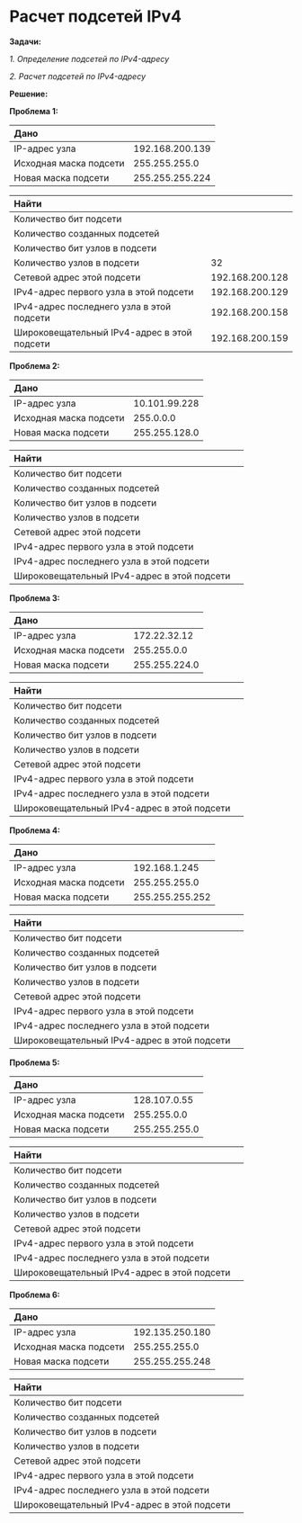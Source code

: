 # Расчет подсетей IPv4

**Задачи:**

  *1. Определение подсетей по IPv4-адресу*
  
  *2. Расчет подсетей по IPv4-адресу*
  
  **Решение:**
  
  **Проблема 1:**
  
| Дано                     |                    |
| :------------------------|:-------------------|
| IP-адрес узла            | 192.168.200.139    |
| Исходная маска подсети   | 255.255.255.0      |
| Новая маска подсети      | 255.255.255.224    |

| Найти                                            |                    |
| :------------------------------------------------|:-------------------|
| Количество бит подсети                           |     |
| Количество созданных подсетей                    |      |
| Количество бит узлов в подсети                   |     |
| Количество узлов в подсети                       | 32    |
| Сетевой адрес этой подсети                       | 192.168.200.128     |
| IPv4-адрес первого узла в этой подсети           | 192.168.200.129    |
| IPv4-адрес последнего узла в этой подсети        | 192.168.200.158      |
| Широковещательный IPv4-адрес в этой подсети      | 192.168.200.159    |

  **Проблема 2:**
  
| Дано                     |                    |
| :------------------------|:-------------------|
| IP-адрес узла            | 10.101.99.228      |
| Исходная маска подсети   | 255.0.0.0          |
| Новая маска подсети      | 255.255.128.0      |

| Найти                                            |                    |
| :------------------------------------------------|:-------------------|
| Количество бит подсети                           |     |
| Количество созданных подсетей                    |       |
| Количество бит узлов в подсети                   |     |
| Количество узлов в подсети                       |     |
| Сетевой адрес этой подсети                       |       |
| IPv4-адрес первого узла в этой подсети           |     |
| IPv4-адрес последнего узла в этой подсети        |       |
| Широковещательный IPv4-адрес в этой подсети      |     |

  **Проблема 3:**
  
| Дано                     |                    |
| :------------------------|:-------------------|
| IP-адрес узла            | 172.22.32.12       |
| Исходная маска подсети   | 255.255.0.0        |
| Новая маска подсети      | 255.255.224.0      |

| Найти                                            |                    |
| :------------------------------------------------|:-------------------|
| Количество бит подсети                           |     |
| Количество созданных подсетей                    |       |
| Количество бит узлов в подсети                   |     |
| Количество узлов в подсети                       |     |
| Сетевой адрес этой подсети                       |       |
| IPv4-адрес первого узла в этой подсети           |     |
| IPv4-адрес последнего узла в этой подсети        |       |
| Широковещательный IPv4-адрес в этой подсети      |     |


  **Проблема 4:**
  
| Дано                     |                    |
| :------------------------|:-------------------|
| IP-адрес узла            | 192.168.1.245      |
| Исходная маска подсети   | 255.255.255.0      |
| Новая маска подсети      | 255.255.255.252    |

| Найти                                            |                    |
| :------------------------------------------------|:-------------------|
| Количество бит подсети                           |     |
| Количество созданных подсетей                    |       |
| Количество бит узлов в подсети                   |     |
| Количество узлов в подсети                       |     |
| Сетевой адрес этой подсети                       |       |
| IPv4-адрес первого узла в этой подсети           |     |
| IPv4-адрес последнего узла в этой подсети        |       |
| Широковещательный IPv4-адрес в этой подсети      |     |

  **Проблема 5:**
  
| Дано                     |                    |
| :------------------------|:-------------------|
| IP-адрес узла            | 128.107.0.55       |
| Исходная маска подсети   | 255.255.0.0        |
| Новая маска подсети      | 255.255.255.0      |

| Найти                                            |                    |
| :------------------------------------------------|:-------------------|
| Количество бит подсети                           |     |
| Количество созданных подсетей                    |       |
| Количество бит узлов в подсети                   |     |
| Количество узлов в подсети                       |     |
| Сетевой адрес этой подсети                       |       |
| IPv4-адрес первого узла в этой подсети           |     |
| IPv4-адрес последнего узла в этой подсети        |       |
| Широковещательный IPv4-адрес в этой подсети      |     |

  **Проблема 6:**
  
| Дано                     |                    |
| :------------------------|:-------------------|
| IP-адрес узла            | 192.135.250.180    |
| Исходная маска подсети   | 255.255.255.0      |
| Новая маска подсети      | 255.255.255.248    |

| Найти                                            |                    |
| :------------------------------------------------|:-------------------|
| Количество бит подсети                           |     |
| Количество созданных подсетей                    |       |
| Количество бит узлов в подсети                   |     |
| Количество узлов в подсети                       |     |
| Сетевой адрес этой подсети                       |       |
| IPv4-адрес первого узла в этой подсети           |     |
| IPv4-адрес последнего узла в этой подсети        |       |
| Широковещательный IPv4-адрес в этой подсети      |     |
